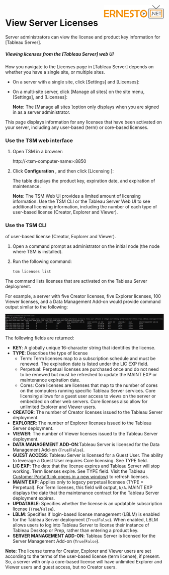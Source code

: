 <img align="right" src="./images/logo.png">


View Server Licenses
====================
Server administrators can view the license and product key information for [Tableau Server].



##### Viewing licenses from the [Tableau Server] web UI


How you navigate to the Licenses page in [Tableau
Server] depends on whether you have a single
site, or multiple sites.

-   On a server with a single site, click [Settings] and
    [Licenses]:

-   On a multi-site server, click [Manage all sites] on the
    site menu, [Settings], and [Licenses]:

    **Note:** The [Manage all sites ]option only displays
    when you are signed in as a server administrator.

This page displays information for any licenses that have been activated
on your server, including any user-based (term) or core-based licenses.


### Use the TSM web interface

1.  Open TSM in a browser:

    http://\<tsm-computer-name\>:8850

2.  Click **Configuration** , and then click [Licensing ]:

    The table displays the product key, expiration date, and expiration
    of maintenance.

    **Note**: The TSM Web UI provides a limited amount of licensing
    information. Use the TSM CLI or the Tableau Server Web UI to see
    additional licensing information, including the number of each type
    of user-based license (Creator, Explorer and Viewer).

### Use the TSM CLI

  of user-based license (Creator, Explorer and Viewer).

1.  Open a command prompt as administrator on the initial node (the node
    where TSM is installed).

2.  Run the following command:

    `tsm licenses list`

The command lists licenses that are activated on the Tableau Server
deployment.

For example, a server with five Creator licenses, five Explorer
licenses, 100 Viewer licenses, and a Data Management Add-on would
provide command output similar to the following:

![](./images/license_list.png)

The following fields are returned:

-   **KEY**: A globally unique 16-character string that identifies the
    license.
-   **TYPE**: Describes the type of license
    -   Term: Term licenses map to a subscription schedule and must be
        renewed. The expiration date is listed under the LIC EXP field.
    -   Perpetual: Perpetual licenses are purchased once and do not need
        to be renewed but must be refreshed to update the MAINT EXP or
        maintenance expiration date.
    -   Cores: Core licenses are licenses that map to the number of
        cores on the computers running specific Tableau Server services.
        Core licensing allows for a guest user access to views on the
        server or embedded on other web servers. Core licenses also
        allow for unlimited Explorer and Viewer users.
-   **CREATOR**: The number of Creator licenses issued to the Tableau
    Server deployment.
-   **EXPLORER**: The number of Explorer licenses issued to the Tableau
    Server deployment.
-   **VIEWER**: The number of Viewer licenses issued to the Tableau
    Server deployment.
-   **DATA MANAGEMENT ADD-ON**:Tableau Server is licensed for the Data
    Management Add-on (`True`/`False`).
-   **GUEST ACCESS**: Tableau Server is licensed for a Guest User.
    The ability to leverage a Guest User requires Core licensing. See
    TYPE field.
-   **LIC EXP**: The date that the license expires and Tableau Server
    will stop working. Term licenses expire. See TYPE field. Visit the
    Tableau [Customer Portal(Link opens in a new
    window)](https://customer.tableausoftware.com/) to refresh licenses.
-   **MAINT EXP**: Applies only to legacy perpetual licenses (TYPE =
    Perpetual). For Term licenses, this field will output, `N/A`.
    MAINT EXP displays the date that the maintenance contract for the
    Tableau Server deployment expires. 
-   **UPDATABLE**: Specifies whether the license is an updatable
    subscription license (`True`/`False`).
-   **LBLM**: Specifies if login-based license management (LBLM) is
    enabled for the Tableau Server deployment (`True`/`False`). When
    enabled, LBLM allows users to log into Tableau Server to license
    their instance of Tableau Desktop or Prep, rather than entering a
    product key.
-   **SERVER MANAGEMENT ADD-ON**: Tableau Server is licensed for the
    Server Management Add-on (`True`/`False`).

**Note**: The license terms for Creator, Explorer and Viewer users are
set according to the terms of the user-based license (term license), if
present. So, a server with only a core-based license will have unlimited
Explorer and Viewer users and guest access, but no Creator users.